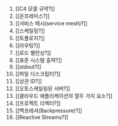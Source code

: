 1. [[C4 모델 규약?]]
2. [[온프레미스?]]
3. [[서비스 메시(service mesh)?]]
4. [[스케일링?]]
5. [[토폴로지?]]
6. [[라우팅?]]
7. [[로드 밸런싱?]]
8. [[표준 시스템 출력?]]
9. [[stdout?]]
10. [[파일 디스크립터?]]
11. [[상관 ID?]]
12. [[오토스케일링된 서버?]]
13. [[클라우드 애플리케이션의 열두 가지 요소?]]
14. [[프로젝트 리액터?]]
15. [[백프레셔(Backpressure)?]]
16. [[Reactive Streams?]]